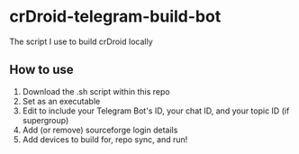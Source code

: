 # crDroid-telegram-build-bot
The script I use to build crDroid locally

## How to use

1. Download the .sh script within this repo
2. Set as an executable
3. Edit to include your Telegram Bot's ID, your chat ID, and your topic ID (if supergroup)
4. Add (or remove) sourceforge login details
5. Add devices to build for, repo sync, and run!
